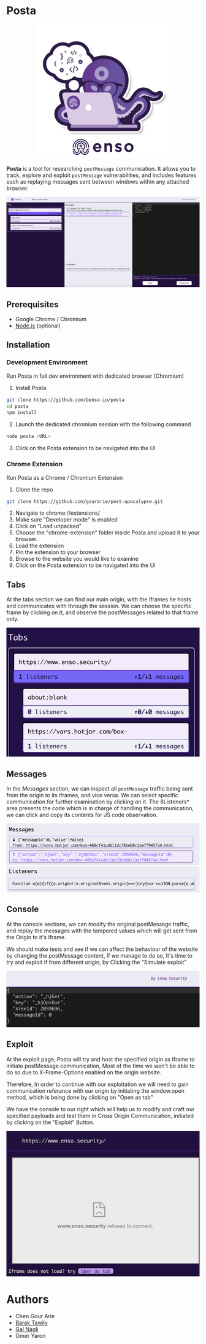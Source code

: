 # Posta

<p align="center"><a href="https://github.com/benso-io/posta" title="Posta"><img height="350" src="./benso.png" alt="enso.security - Posta"></a></p>

**Posta** is a tool for researching `postMessage` communication. It allows you to track, explore and exploit `postMessage` vulnerabilities, and includes features such as replaying messages sent between windows within any attached browser.

![main_page](./images/main_page.png)

## Prerequisites
* Google Chrome / Chromium
* [Node.js](https://nodejs.org/en/download/) (optional)

## Installation

### Development Environment

Run Posta in full dev environment with dedicated browser (Chromium)

1. Install Posta

```bash
git clone https://github.com/benso-io/posta
cd posta
npm install
```

2. Launch the dedicated chromium session with the following command
```bash
node posta <URL>
```
3. Click on the Posta extension to be navigated into the UI

### Chrome Extension
Run Posta as a Chrome / Chromium Extension

1. Clone the repo

```bash
git clone https://github.com/gourarie/post-apocalypse.git
```
2. Navigate to chrome://extensions/
3. Make sure "Developer mode" is enabled
4. Click on "Load unpacked"
5. Choose the "chrome-extension" folder inside Posta and upload it to your browser.
6. Load the extension
7. Pin the extension to your browser
8. Browse to the website you would like to examine
9. Click on the Posta extension to be navigated into the UI

## Tabs
At the tabs section we can find our main origin, with the Iframes he hosts and communicates with through the session.
We can choose the specific frame by clicking on it, and observe the postMessages related to that frame only.

![tabs](./images/tabs.png)

## Messages
In the *Messages* section, we can inspect all `postMessage` traffic being sent from the origin to its iframes, and vice versa.
We can select specific communication for further examination by clicking on it.
The 8Listeners* area presents the code which is in charge of handling the communication, we can click and copy its contents for JS code observation.

![messages](./images/messages.png)
![listener](./images/listeners.png)

## Console

At the console sections, we can modify the original postMessage traffic, and replay the messages with the tampered values which will get sent from the Origin to it's Iframe.

We should make tests and see if we can affect the behaviour of the website by changing the postMessage content, If we manage to do so, It's time to try and exploit if from different origin, by Clicking the "Simulate exploit"

![console](./images/console.png)


## Exploit

At the exploit page, Posta will try and host the specified origin as Iframe to initiate postMessage communication, Most of the time we won't be able to do so due to X-Frame-Options enabled on the origin website.

Therefore, In order to continue with our exploitation we will need to gain communication referance with our origin by initiating the window.open method, which is being done by clicking on "Open as tab"

We have the console to our right which will help us to modify and craft our specified payloads and test them in Cross Origin Communication, initiated by clicking on the "Exploit" Button.

![exploit_content](https://raw.githubusercontent.com/naglienso/naglienso.github.io/main/images/exploit_content.png)

# Authors
- Chen Gour Arie
- [Barak Tawily](https://quitten.github.io/)
- [Gal Nagli](https://github.com/NagliNagli)
- Omer Yaron
